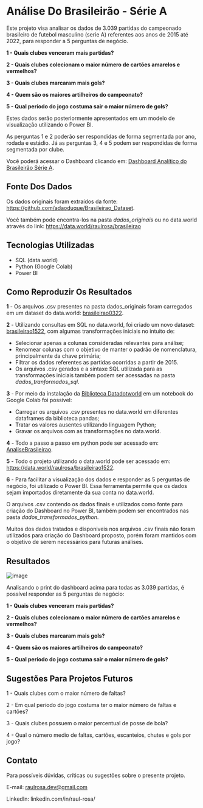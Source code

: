 # Análise Do Brasileirão - Série A
 
Este projeto visa analisar os dados de 3.039 partidas do campeonado brasileiro de futebol masculino (serie A) referentes aos anos de 2015 até 2022, para responder a 5 perguntas de negócio.

**1 - Quais clubes venceram mais partidas?**

**2 - Quais clubes colecionam o maior número de cartões amarelos e vermelhos?**

**3 - Quais clubes marcaram mais gols?**

**4 - Quem são os maiores artilheiros do campeonato?**

**5 - Qual período do jogo costuma sair o maior número de gols?**

Estes dados serão posteriormente apresentados em um modelo de visualização utilizando o Power BI.

As perguntas 1 e 2 poderão ser respondidas de forma segmentada por ano, rodada e estádio. Já as perguntas 3, 4 e 5 podem ser respondidas de forma segmentada por clube. 

Você poderá acessar o Dashboard clicando em:
<a href="https://app.powerbi.com/view?r=eyJrIjoiNjI2YjkxMjktZDEzOS00NTIyLWFiOWMtMjFiNjA4MzE0Njc5IiwidCI6IjUzYmMxZDQ4LTgxMWEtNGI0Ny1hYzFkLWRhYzQ2NmQwMjZjYSJ9">Dashboard Analítico do Brasileirão Série A</a>. 

## Fonte Dos Dados
Os dados originais foram extraídos da fonte: https://github.com/adaoduque/Brasileirao_Dataset. 

Você também pode encontra-los na pasta *dados_originais* ou no data.world através do link: https://data.world/raulrosa/brasileirao

## Tecnologias Utilizadas
* SQL (data.world)
* Python (Google Colab)
* Power BI

## Como Reproduzir Os Resultados

**1** - Os arquivos .csv presentes na pasta dados_originais foram carregados em um dataset do data.world: <a href="https://data.world/raulrosa/brasileirao"> brasileirao0322</a>.

**2** - Utilizando consultas em SQL no data.world, foi criado um novo dataset: <a href="https://data.world/raulrosa/brasileirao1522">brasileirao1522</a>, com algumas transformações iniciais no intuito de:
* Selecionar apenas a colunas consideradas relevantes para análise;
* Renomear colunas com o objetivo de manter o padrão de nomenclatura, principalmente da chave primária;
* Filtrar os dados referentes as partidas ocorridas a partir de 2015.
* Os arquivos .csv gerados e a sintaxe SQL utilizada para as transformações iniciais também podem ser acessadas na pasta *dados_tranformados_sql*.

**3** - Por meio da instalação da <a href="https://pypi.org/project/datadotworld/">Biblioteca Datadotworld</a> em um notebook do Google Colab foi possível:
* Carregar os arquivos .csv presentes no data.world em diferentes dataframes da biblioteca pandas;
* Tratar os valores ausentes utilizando linguagem Python;
* Gravar os arquivos com as transformações no data.world.

**4** - Todo a passo a passo em python pode ser acessado em: <a href="https://colab.research.google.com/drive/1fJ0LC2SXrRXolNPIRyBDqaZUSkQTXWhL?usp=sharing">AnaliseBrasileirao</a>.

**5** - Todo o projeto utilizando o data.world pode ser acessado em: https://data.world/raulrosa/brasileirao1522.

**6** - Para facilitar a visualização dos dados e responder as 5 perguntas de negócio, foi utilizado o Power BI. Essa ferramenta permite que os dados sejam importados diretamente da sua conta no data.world.

O arquivos .csv contendo os dados finais e utilizados como fonte para criação do Dashboard no Power BI, também podem ser encontrados nas pasta *dados_transformados_python*. 

Muitos dos dados tratados e disponiveis nos arquivos .csv finais não foram utilizados para criação do Dashboard proposto, porém foram mantidos com o objetivo de serem necessários para futuras análises.

## Resultados 

![image](https://user-images.githubusercontent.com/75815212/221917008-5c8f0380-4b44-4291-a6c3-c49cf297d8c0.png)

Analisando o print do dashboard acima para todas as 3.039 partidas, é possível responder as 5 perguntas de negócio:

**1 - Quais clubes venceram mais partidas?**

**2 - Quais clubes colecionam o maior número de cartões amarelos e vermelhos?**

**3 - Quais clubes marcaram mais gols?**

**4 - Quem são os maiores artilheiros do campeonato?**

**5 - Qual período do jogo costuma sair o maior número de gols?**

## Sugestões Para Projetos Futuros

1 - Quais clubes com o maior número de faltas?

2 - Em qual período do jogo costuma ter o maior número de faltas e cartões?

3 - Quais clubes possuem o maior percentual de posse de bola?

4 - Qual o número medio de faltas, cartões, escanteios, chutes e gols por jogo?

## Contato
Para possíveis dúvidas, críticas ou sugestões sobre o presente projeto.

E-mail: raulrosa.dev@gmail.com

LinkedIn: linkedin.com/in/raul-rosa/
